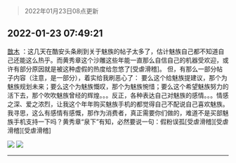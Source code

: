 > 2022年01月23日08点更新
<link rel="stylesheet" href="https://cdn.jsdelivr.net/gh/taotie6/sampleJSON@main/css/photo_show.css">
<meta name="referrer" content="no-referrer" />


 ## 2022-01-23 07:49:21 

 [㪚木](https://www.coolapk.com/feed/33025254?shareKey=NzZmNDRkY2E2NTkyNjFlYzllMTc~) ：这几天在酷安头条刷到关于魅族的帖子太多了，估计魅族自己都不知道自己还能这么热乎。而黄秀章这个沙雕这些年能一直那么自信自己的机器受欢迎，或许有部分原因就是被这种虚假的热度给忽悠了[受虐滑稽]。
但，有那么一部分帖子内容（注意，是一部分），着实给我刷恶心了：
要么这个给魅族提建议<!--break-->，那个为魅族规划未来；要么这个为魅族慨叹，那个为魅族惋惜；要么这个希望魅族努力的活下去，那个吹吹魅族曾经的辉煌。。。反正，各种表达自己对魅族的感情。。。情感之深、爱之浓烈，让我这个年年购买魅族手机的都觉得自己不配说自己喜欢魅族。
我寻思，这么有感情有感慨，那作为消费者，真正需要你们做的，难道不是买部魅族手机支持一下吗？黄秀章“泉下”有知，必然要说一句：假粉误孤[受虐滑稽][受虐滑稽][受虐滑稽] 

<div class="album">
<img class="img-item" src="http://image.coolapk.com/feed/2019/0507/23/1081091_4586_1095@230x167.gif" />
<img class="img-item" src="http://image.coolapk.com/feed/2022/0110/15/1081091_fb2cc295_0069_0179_427@1440x2249.jpeg" />
</div>

 ------- 

